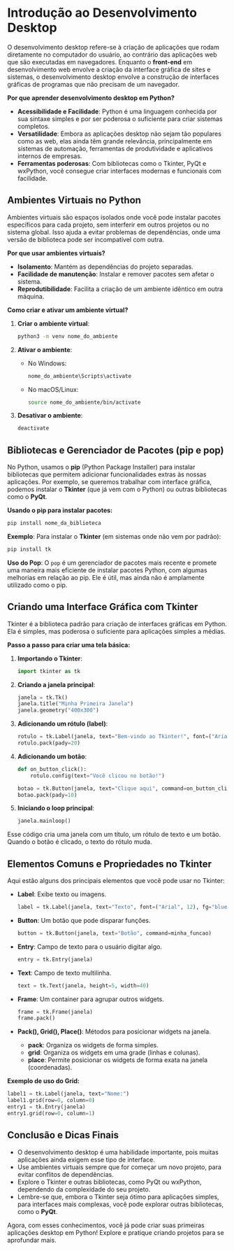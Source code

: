 # Introdução ao Desenvolvimento Desktop

O desenvolvimento desktop refere-se à criação de aplicações que rodam diretamente no computador do usuário, ao contrário das aplicações web que são executadas em navegadores. Enquanto o **front-end** em desenvolvimento web envolve a criação da interface gráfica de sites e sistemas, o desenvolvimento desktop envolve a construção de interfaces gráficas de programas que não precisam de um navegador.

**Por que aprender desenvolvimento desktop em Python?**

- **Acessibilidade e Facilidade**: Python é uma linguagem conhecida por sua sintaxe simples e por ser poderosa o suficiente para criar sistemas completos.
- **Versatilidade**: Embora as aplicações desktop não sejam tão populares como as web, elas ainda têm grande relevância, principalmente em sistemas de automação, ferramentas de produtividade e aplicativos internos de empresas.
- **Ferramentas poderosas**: Com bibliotecas como o Tkinter, PyQt e wxPython, você consegue criar interfaces modernas e funcionais com facilidade.

## Ambientes Virtuais no Python

Ambientes virtuais são espaços isolados onde você pode instalar pacotes específicos para cada projeto, sem interferir em outros projetos ou no sistema global. Isso ajuda a evitar problemas de dependências, onde uma versão de biblioteca pode ser incompatível com outra.

**Por que usar ambientes virtuais?**

- **Isolamento**: Mantém as dependências do projeto separadas.
- **Facilidade de manutenção**: Instalar e remover pacotes sem afetar o sistema.
- **Reprodutibilidade**: Facilita a criação de um ambiente idêntico em outra máquina.

**Como criar e ativar um ambiente virtual?**

1. **Criar o ambiente virtual**:

   ```bash
   python3 -m venv nome_do_ambiente
   ```

2. **Ativar o ambiente**:

   - No Windows:

     ```bash
     nome_do_ambiente\Scripts\activate
     ```

   - No macOS/Linux:

     ```bash
     source nome_do_ambiente/bin/activate
     ```

3. **Desativar o ambiente**:

   ```bash
   deactivate
   ```

## Bibliotecas e Gerenciador de Pacotes (pip e pop)

No Python, usamos o **pip** (Python Package Installer) para instalar bibliotecas que permitem adicionar funcionalidades extras às nossas aplicações. Por exemplo, se queremos trabalhar com interface gráfica, podemos instalar o **Tkinter** (que já vem com o Python) ou outras bibliotecas como o **PyQt**.

**Usando o pip para instalar pacotes:**

```bash
pip install nome_da_biblioteca
```

**Exemplo**: Para instalar o **Tkinter** (em sistemas onde não vem por padrão):

```bash
pip install tk
```

**Uso do Pop**: O `pop` é um gerenciador de pacotes mais recente e promete uma maneira mais eficiente de instalar pacotes Python, com algumas melhorias em relação ao pip. Ele é útil, mas ainda não é amplamente utilizado como o pip.

## Criando uma Interface Gráfica com Tkinter

Tkinter é a biblioteca padrão para criação de interfaces gráficas em Python. Ela é simples, mas poderosa o suficiente para aplicações simples a médias.

**Passo a passo para criar uma tela básica:**

1. **Importando o Tkinter**:

   ```python
   import tkinter as tk
   ```

2. **Criando a janela principal**:

   ```python
   janela = tk.Tk()
   janela.title("Minha Primeira Janela")
   janela.geometry("400x300")
   ```

3. **Adicionando um rótulo (label)**:

   ```python
   rotulo = tk.Label(janela, text="Bem-vindo ao Tkinter!", font=("Arial", 14))
   rotulo.pack(pady=20)
   ```

4. **Adicionando um botão**:

   ```python
   def on_button_click():
       rotulo.config(text="Você clicou no botão!")

   botao = tk.Button(janela, text="Clique aqui", command=on_button_click)
   botao.pack(pady=10)
   ```

5. **Iniciando o loop principal**:

   ```python
   janela.mainloop()
   ```

Esse código cria uma janela com um título, um rótulo de texto e um botão. Quando o botão é clicado, o texto do rótulo muda.

## Elementos Comuns e Propriedades no Tkinter

Aqui estão alguns dos principais elementos que você pode usar no Tkinter:

- **Label**: Exibe texto ou imagens.

  ```python
  label = tk.Label(janela, text="Texto", font=("Arial", 12), fg="blue")
  ```

- **Button**: Um botão que pode disparar funções.

  ```python
  button = tk.Button(janela, text="Botão", command=minha_funcao)
  ```

- **Entry**: Campo de texto para o usuário digitar algo.

  ```python
  entry = tk.Entry(janela)
  ```

- **Text**: Campo de texto multilinha.

  ```python
  text = tk.Text(janela, height=5, width=40)
  ```

- **Frame**: Um container para agrupar outros widgets.

  ```python
  frame = tk.Frame(janela)
  frame.pack()
  ```

- **Pack(), Grid(), Place()**: Métodos para posicionar widgets na janela.
  - **pack**: Organiza os widgets de forma simples.
  - **grid**: Organiza os widgets em uma grade (linhas e colunas).
  - **place**: Permite posicionar os widgets de forma exata na janela (coordenadas).

**Exemplo de uso do Grid:**

```python
label1 = tk.Label(janela, text="Nome:")
label1.grid(row=0, column=0)
entry1 = tk.Entry(janela)
entry1.grid(row=0, column=1)
```

## Conclusão e Dicas Finais

- O desenvolvimento desktop é uma habilidade importante, pois muitas aplicações ainda exigem esse tipo de interface.
- Use ambientes virtuais sempre que for começar um novo projeto, para evitar conflitos de dependências.
- Explore o Tkinter e outras bibliotecas, como PyQt ou wxPython, dependendo da complexidade do seu projeto.
- Lembre-se que, embora o Tkinter seja ótimo para aplicações simples, para interfaces mais complexas, você pode explorar outras bibliotecas, como o **PyQt**.

Agora, com esses conhecimentos, você já pode criar suas primeiras aplicações desktop em Python! Explore e pratique criando projetos para se aprofundar mais.

